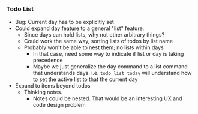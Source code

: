 ### Todo List
- Bug: Current day has to be explicitly set
- Could expand day feature to a general "list" feature.
    - Since days can hold lists, why not other arbitrary things?
    - Could work the same way, sorting lists of todos by list name
    - Probably won't be able to nest them; no lists within days
        - In that case, need some way to indicate if list or day is taking precedence
        - Maybe we just generalize the day command to a list command that understands days. i.e. `todo list today` will
          understand how to set the active list to that the current day
- Expand to items beyond todos
    - Thinking notes.
        - Notes could be nested. That would be an interesting UX and code design problem
